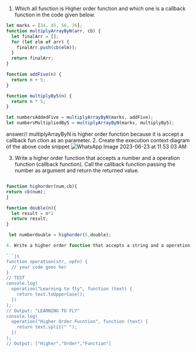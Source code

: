 
1. Which all function is Higher order function and which one is a callback function in the code given below.

```js
let marks = [34, 45, 56, 76];
function multiplyArrayByN(arr, cb) {
  let finalArr = [];
  for (let elm of arr) {
    finalArr.push(cb(elm));
  }
  return finalArr;
}

function addFive(n) {
  return n + 5;
}

function multiplyBy5(n) {
  return n * 5;
}

let numbersAddedFive = multiplyArrayByN(marks, addFive);
let numbersMultipliedBy5 = multiplyArrayByN(marks, multiplyBy5);
```
answer// multiplyArrayByN  is higher order function because it is accept a callback fun ction as an parameter.
2. Create the execution context diagram of the above code snippet
![WhatsApp Image 2023-06-23 at 11 53 03 AM](https://github.com/harish8930/TA-JS-scope-and-closure-TJaaal/assets/129581462/4e7e4857-9df8-4c20-b429-9b9933d84963)



3. Write a higher order function that accepts a number and a operation function (callback function). Call the callback function passing the number as argument and return the returned value.

```js

function highorder(num,cb){
return cb(num);
}

function double(n){
  let result = n*2
  return result;
}

 let numberdouble = highorder(5,double);

4. Write a higher order function that accepts a string and a operation function (callback function). Call the callback function passing the string as argument and return the returned value.

```js
function operation(str, opFn) {
  // your code goes her
}
// TEST
console.log(
  operation("Learning to fly", function (text) {
    return text.toUpperCase();
  })
);
// Output: "LEARNING TO FLY"
console.log(
  operation("Higher Order Fucntion", function (text) {
    return text.split(" ");
  })
);
// Output: ["Higher","Order","Function"]
```
